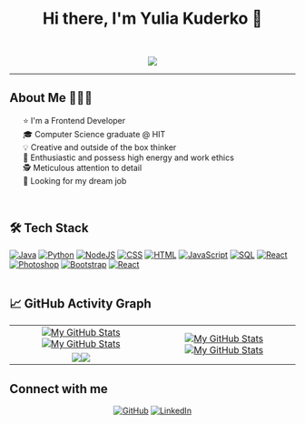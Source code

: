 <h1 align="center">
Hi there, I'm Yulia Kuderko 👋
  </h1>
<br/>

<!-- Typing SVG by DenverCoder1 - https://github.com/DenverCoder1/readme-typing-svg -->
<p align="center">
  <a href="https://github.com/DenverCoder1/readme-typing-svg"><img src="https://readme-typing-svg.herokuapp.com?lines=Computer+Science+Graduate;Always%20learning%20new%20things&color=7b0e75&center=true&width=380&height=45"></a>
</p>
<hr/>

## About Me 👩🏽‍💻
<ul type="none">
<li>⭐ I'm a Frontend Developer </li>
<li>🎓 Computer Science graduate @ HIT</li>
<li>💡 Creative and outside of the box thinker</li>
<li>💪 Enthusiastic and possess high energy and work ethics </li>
<li>🕵️‍ Meticulous attention to detail</li>
<li>💼 Looking for my dream job</li>
</ul>
<br/>


## 🛠️ Tech Stack
<p>
    <a href="https://github.com/search?q=user%3ADenverCoder1+is%3Arepo+language%3Ajava"><img alt="Java" src="https://img.shields.io/badge/Java-%23007396.svg?logo=java&logoColor=white"></a>
    <a href="https://github.com/search?q=user%3ADenverCoder1+is%3Arepo+language%3Apython"><img alt="Python" src="https://img.shields.io/badge/Python%20-%2314354C.svg?logo=python&logoColor=white"></a>
    <a href="https://github.com/search?q=user%3ADenverCoder1+is%3Arepo+language%3Ajavascript"><img alt="NodeJS" src="https://img.shields.io/badge/Node.js%20-%2343853D.svg?logo=node.js&logoColor=white"></a>
    <a href="https://github.com/search?q=user%3ADenverCoder1+is%3Arepo+language%3Acss"><img alt="CSS" src="https://img.shields.io/badge/CSS%20-%231572B6.svg?logo=css3&logoColor=white"></a>
    <a href="https://github.com/search?q=user%3ADenverCoder1+is%3Arepo+language%3Ahtml"><img alt="HTML" src="https://img.shields.io/badge/HTML%20-%23E34F26.svg?logo=html5&logoColor=white"></a>
    <a href="https://github.com/search?q=user%3ADenverCoder1+is%3Arepo+language%3Ajavascript"><img alt="JavaScript" src="https://img.shields.io/badge/JavaScript%20-%23F7DF1E.svg?logo=javascript&logoColor=black"></a>
    <a href="https://github.com/search?q=user%3ADenverCoder1+is%3Arepo+language%3Asql"><img alt="SQL" src="https://img.shields.io/badge/SQL%20-%23025E8C.svg?logo=amazon-dynamodb&logoColor=white"></a>
    <a href="https://github.com/search?q=user%3ADenverCoder1+is%3Arepo+language%3Asql"><img alt="React" src="https://img.shields.io/badge/React%20-%2314354C.svg?logo=react&logoColor=61DAFB""></a>
    <a href="https://github.com/search?q=user%3ADenverCoder1+is%3Arepo+language%3Asql"><img alt="Photoshop" src="https://img.shields.io/badge/Adobe%20Photoshop-%231572B6.svg?logo=Adobe%20Photoshop&logoColor=black""></a>
    <a href="https://github.com/search?q=user%3ADenverCoder1+is%3Arepo+language%3Asql"><img alt="Bootstrap" src="https://img.shields.io/badge/Bootstrap%20-%2314354C.svg?logo=bootstrap&logoColor=61DAFB""></a>
    <a href="https://github.com/search?q=user%3ADenverCoder1+is%3Arepo+language%3Asql"><img alt="React" src="https://img.shields.io/badge/React%20-%2314354C.svg?logo=react&logoColor=61DAFB""></a>

<br/>
<br/>


## 📈 GitHub Activity Graph
<table>
    <tr>
        <td align="center"><a href="https://github.com/YuliaKuderko#gh-light-mode-only"><img src="https://github-readme-stats.vercel.app/api?username=yuliakuderko&show_icons=true&theme=default&include_all_commits=true#gh-light-mode-only" alt="My GitHub Stats"/></a><a href="https://github.com/YuliaKuderko#gh-dark-mode-only"><img src="https://github-readme-stats.vercel.app/api?username=yuliakuderko&show_icons=true&theme=tokyonight&include_all_commits=true#gh-dark-mode-only" alt="My GitHub Stats"/></a></td>
        <td rowspan="2" align="center"><a href="https://github.com/YuliaKuderko#gh-light-mode-only"><img src="https://github-readme-stats.vercel.app/api/top-langs/?username=yuliakuderko&theme=default&langs_count=8#gh-light-mode-only" alt="My GitHub Stats"/></a><a href="https://github.com/YuliaKuderko#gh-dark-mode-only"><img src="https://github-readme-stats.vercel.app/api/top-langs/?username=yuliakuderko&theme=tokyonight&langs_count=8#gh-dark-mode-only" alt="My GitHub Stats"/></a></td>
    </tr>
    <tr>
        <td align="center"><a href="https://github.com/YuliaKuderko#gh-light-mode-only"><img src="https://github-readme-streak-stats.herokuapp.com/?user=yuliakuderko&theme=default"/></a><a href="https://github.com/YuliaKuderko#gh-dark-mode-only"><img src="https://github-readme-streak-stats.herokuapp.com/?user=yuliakuderko&theme=tokyonight"/></a></td>
    </tr>    
</table>


## Connect with me
<p align="center">
	<a href="https://github.com/YuliaKuderko" target="_blank"><img src="https://img.icons8.com/bubbles/50/000000/github.png" alt="GitHub"/></a>
	<a href="https://www.linkedin.com/in/yulia-kuderko-6936481b2/" target="_blank"><img src="https://img.icons8.com/bubbles/50/000000/linkedin.png" alt="LinkedIn"/></a>
</p>


<!--
**YuliaKuderko/YuliaKuderko** is a ✨ _special_ ✨ repository because its `README.md` (this file) appears on your GitHub profile.

-->
